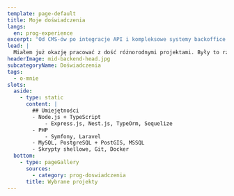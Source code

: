 ```yaml
---
template: page-default
title: Moje doświadczenia
langs:
  en: prog-experience
excerpt: "Od CMS-ów po integracje API i kompleksowe systemy backoffice'owe"
lead: |
  Miałem już okazję pracować z dość różnorodnymi projektami. Były to rzeczy od w miarę standardowych backendów w Symfony czy Node'owym Nest.js przez implementacje chatu na websocketach, po API przekazujące wiadomości między czujnikami i kamerami a wyświetlaczami, systemami biletowymi i szlabanami.
headerImage: mid-backend-head.jpg
subcategoryName: Doświadczenia
tags:
  - o-mnie
slots:
  aside:
    - type: static
      content: |
        ## Umiejętności
        - Node.js + TypeScript
            - Express.js, Nest.js, TypeOrm, Sequelize
        - PHP
            - Symfony, Laravel
        - MySQL, PostgreSQL + PostGIS, MSSQL
        - Skrypty shellowe, Git, Docker
  bottom:
    - type: pageGallery
      sources:
        - category: prog-doswiadczenia
      title: Wybrane projekty
---
```

